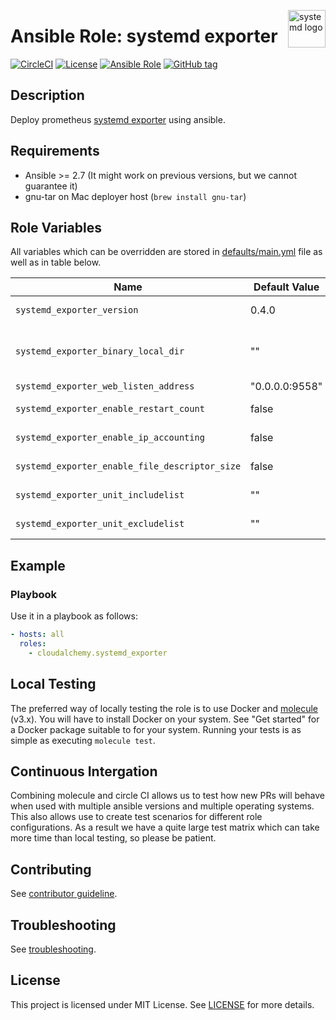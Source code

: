<p><img src="https://brand.systemd.io/assets/png/systemd-logomark.png" alt="systemd logo" title="systemd" align="right" height="60" /></p>

# Ansible Role: systemd exporter

[![CircleCI](https://circleci.com/gh/cloudalchemy/ansible-systemd-exporter.svg?style=svg)](https://circleci.com/gh/cloudalchemy/ansible-systemd-exporter)
[![License](https://img.shields.io/badge/license-MIT%20License-brightgreen.svg)](https://opensource.org/licenses/MIT)
[![Ansible Role](https://img.shields.io/badge/ansible%20role-cloudalchemy.systemd_exporter-blue.svg)](https://galaxy.ansible.com/cloudalchemy/systemd_exporter/)
[![GitHub tag](https://img.shields.io/github/tag/cloudalchemy/ansible-systemd-exporter.svg)](https://github.com/cloudalchemy/ansible-systemd-exporter/tags)

## Description

Deploy prometheus [systemd exporter](https://github.com/prometheus-community/systemd_exporter) using ansible.

## Requirements

- Ansible >= 2.7 (It might work on previous versions, but we cannot guarantee it)
- gnu-tar on Mac deployer host (`brew install gnu-tar`)

## Role Variables

All variables which can be overridden are stored in [defaults/main.yml](defaults/main.yml) file as well as in table below.

| Name           | Default Value | Description                        |
| -------------- | ------------- | -----------------------------------|
| `systemd_exporter_version` | 0.4.0 | SystemD exporter package version. Also accepts latest as parameter. |
| `systemd_exporter_binary_local_dir` | "" | Allows to use local packages instead of ones distributed on github. As parameter it takes a directory where `systemd_exporter` binary is stored on host on which ansible is ran. This overrides `systemd_exporter_version` parameter |
| `systemd_exporter_web_listen_address` | "0.0.0.0:9558" | Address on which systemd exporter will listen |
| `systemd_exporter_enable_restart_count` | false | Enables service restart count metrics. This feature only works with systemd 235 and above |
| `systemd_exporter_enable_ip_accounting` | false | Enables service ip accounting metrics. This feature only works with systemd 235 and above |
| `systemd_exporter_enable_file_descriptor_size` | false | Enables file descriptor size metrics. This feature will cause exporter to run as root as it needs access to /proc/X/fd |
| `systemd_exporter_unit_includelist` | "" | Include some systemd units. Expects a regex. More in https://github.com/povilasv/systemd_exporter#configuration |
| `systemd_exporter_unit_excludelist` | "" | Exclude some systemd units. Expects a regex. More in https://github.com/povilasv/systemd_exporter#configuration |

## Example

### Playbook

Use it in a playbook as follows:
```yaml
- hosts: all
  roles:
    - cloudalchemy.systemd_exporter
```

## Local Testing

The preferred way of locally testing the role is to use Docker and [molecule](https://github.com/ansible-community/molecule) (v3.x). You will have to install Docker on your system. See "Get started" for a Docker package suitable to for your system. Running your tests is as simple as executing `molecule test`.

## Continuous Intergation

Combining molecule and circle CI allows us to test how new PRs will behave when used with multiple ansible versions and multiple operating systems. This also allows use to create test scenarios for different role configurations. As a result we have a quite large test matrix which can take more time than local testing, so please be patient.

## Contributing

See [contributor guideline](CONTRIBUTING.md).

## Troubleshooting

See [troubleshooting](TROUBLESHOOTING.md).

## License

This project is licensed under MIT License. See [LICENSE](/LICENSE) for more details.
